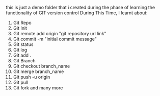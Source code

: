 this is just a demo folder that i created during the phase of learning the functionality of GIT version control
During This Time, I learnt about:
1. Git Repo
2. Git Init
3. Git remote add origin "git repository url link"
4. Git commit -m "initial commit message"
5. Git status
6. Git log
7. Git add .
8. Git Branch
9. Git checkout branch_name
10. Git merge branch_name
11. Git push -u origin
12. Git pull
13. Git fork and many more
